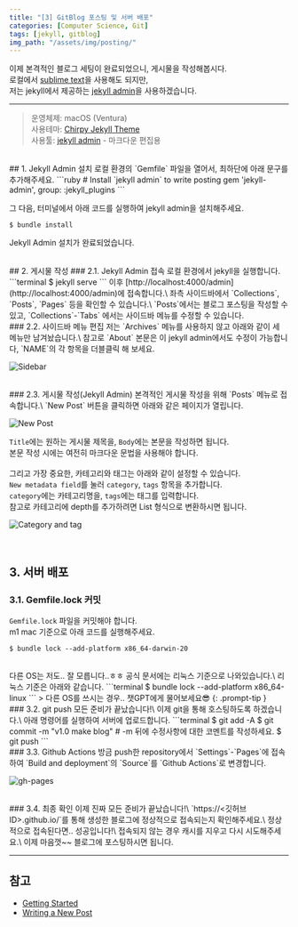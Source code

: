 ```yaml
---
title: "[3] GitBlog 포스팅 및 서버 배포"
categories: [Computer Science, Git]
tags: [jekyll, gitblog]
img_path: "/assets/img/posting/"
---
```


이제 본격적인 블로그 세팅이 완료되었으니, 게시물을 작성해봅시다.\
로컬에서 [sublime text](https://www.sublimetext.com)을 사용해도 되지만,\
저는 jekyll에서 제공하는 [jekyll admin](https://github.com/jekyll/jekyll-admin)을 사용하겠습니다.

---
> 운영체제: macOS (Ventura)\
> 사용테마: [Chirpy Jekyll Theme](https://github.com/cotes2020/jekyll-theme-chirpy)\
> 사용툴: [jekyll admin](https://github.com/jekyll/jekyll-admin) - 마크다운 편집용

<br>
## 1. Jekyll Admin 설치
로컬 환경의 `Gemfile` 파일을 열어서, 최하단에 아래 문구를 추가해주세요.
```ruby
# Install `jekyll admin` to write posting
gem 'jekyll-admin', group: :jekyll_plugins
```
   
그 다음, 터미널에서 아래 코드를 실행하여 jekyll admin을 설치해주세요.
```terminal
$ bundle install
```
Jekyll Admin 설치가 완료되었습니다.

<br>
## 2. 게시물 작성
### 2.1. Jekyll Admin 접속
로컬 환경에서 jekyll을 실행합니다.
```terminal
$ jekyll serve
```
이후 [http://localhost:4000/admin](http://localhost:4000/admin)에 접속합니다.\
좌측 사이드바에서 `Collections`, `Posts`, `Pages` 등을 확인할 수 있습니다.\
`Posts`에서는 블로그 포스팅을 작성할 수 있고, `Collections`-`Tabs` 에서는 사이드바 메뉴를 수정할 수 있습니다.

<br>
### 2.2. 사이드바 메뉴 편집
저는 `Archives` 메뉴를 사용하지 않고 아래와 같이 세 메뉴만 남겨놨습니다.\
참고로 `About` 본문은 이 jekyll admin에서도 수정이 가능합니다, `NAME`의 각 항목을 더블클릭 해 보세요.
   
![Sidebar](2023-06-09-3_posting-1.png)

<br>
### 2.3. 게시물 작성(Jekyll Admin)
본격적인 게시물 작성을 위해 `Posts` 메뉴로 접속합니다.\
`New Post` 버튼을 클릭하면 아래와 같은 페이지가 열립니다.
   
![New Post](2023-06-09-3_posting-2.png)

`Title`에는 원하는 게시물 제목을, `Body`에는 본문을 작성하면 됩니다.\
본문 작성 시에는 여전히 마크다운 문법을 사용해야 합니다.
<br><br>
그리고 가장 중요한, 카테고리와 태그는 아래와 같이 설정할 수 있습니다.\
`New metadata field`를 눌러 `category`, `tags` 항목을 추가합니다.\
`category`에는 카테고리명을, `tags`에는 태그를 입력합니다.\
참고로 카테고리에 depth를 추가하려면 List 형식으로 변환하시면 됩니다.

![Category and tag](2023-06-09-3_posting-3.png)

<br>

## 3. 서버 배포
### 3.1. Gemfile.lock 커밋
`Gemfile.lock` 파일을 커밋해야 합니다.\
m1 mac 기준으로 아래 코드를 실행해주세요.
```terminal
$ bundle lock --add-platform x86_64-darwin-20
```
<br>
다른 OS는 저도.. 잘 모릅니다..ㅎㅎ 공식 문서에는 리눅스 기준으로 나와있습니다.\
리눅스 기준은 아래와 같습니다.
```terminal
$ bundle lock --add-platform x86_64-linux
```
> 다른 OS를 쓰시는 경우.. 챗GPT에게 물어보세요😎
{: .prompt-tip }
<br>
### 3.2. git push
모든 준비가 끝났습니다!\
이제 git을 통해 호스팅하도록 하겠습니다.\
아래 명령어를 실행하여 서버에 업로드합니다.
```terminal
$ git add -A
$ git commit -m "v1.0 make blog"  # -m 뒤에 수정사항에 대한 코멘트를 작성하세요.
$ git push
```

<br>
### 3.3. Github Actions
방금 push한 repository에서 `Settings`-`Pages`에 접속하여 `Build and deployment`의 `Source`를 `Github Actions`로 변경합니다.

![gh-pages](2023-06-09-3_posting-4.png)

<br>
### 3.4. 최종 확인
이제 진짜 모든 준비가 끝났습니다!\
`https://<깃허브 ID>.github.io/`를 통해 생성한 블로그에 정상적으로 접속되는지 확인해주세요.\
정상적으로 접속된다면.. 성공입니다!\
접속되지 않는 경우 캐시를 지우고 다시 시도해주세요.\
이제 마음껏~~ 블로그에 포스팅하시면 됩니다.

<br>

---
## 참고
* [Getting Started](https://chirpy.cotes.page/posts/getting-started/)
* [Writing a New Post](https://chirpy.cotes.page/posts/write-a-new-post/)

